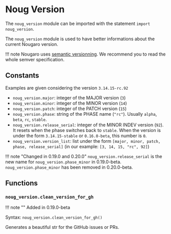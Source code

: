 # Noug Version

The `noug_version` module can be imported with the statement `import noug_version`.

The `noug_version` module is used to have better informations about the current Nougaro version.

!!! note
    Nougaro uses [semantic versionning](https://semver.org). We recommend you to read the whole semver specification.

## Constants
Examples are given considering the version `3.14.15-rc.92`

* `noug_version.major`: integer of the MAJOR version (`3`)
* `noug_version.minor`: integer of the MINOR version (`14`)
* `noug_version.patch`: integer of the PATCH version (`15`)
* `noug_version.phase`: string of the PHASE name (`"rc"`). Usually `alpha`, `beta`, `rc`, `stable`.
* `noug_version.release_serial`: integer of the MINOR INDEV version (`92`). It resets when the phase switches back to `stable`. When the version is under the form `3.14.15-stable` or `0.16.0-beta`, this number is `0`.
* `noug_version.version_list`: list under the form `[major, minor, patch, phase, release_serial]` (in our example: `[3, 14, 15, "rc", 92]`)

!!! note "Changed in 0.19.0 and 0.20.0"
    `noug_version.release_serial` is the new name for `noug_version.phase_minor` in 0.19.0-beta. `noug_version.phase_minor` has been removed in 0.20.0-beta.

## Functions
### `noug_version.clean_version_for_gh`

!!! note ""
    Added in 0.19.0-beta

Syntax: `noug_version.clean_version_for_gh()`

Generates a beautiful str for the GitHub issues or PRs.
